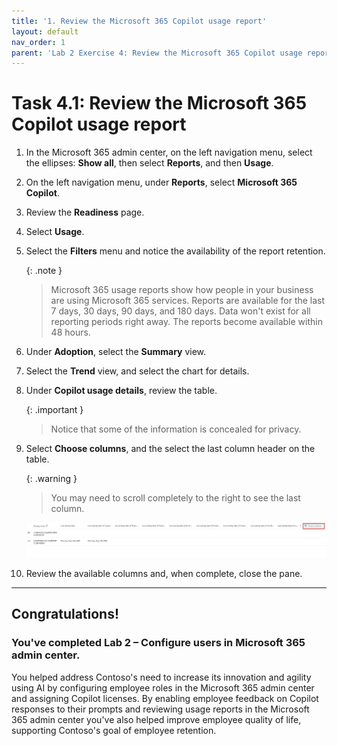 ```yaml
---
title: '1. Review the Microsoft 365 Copilot usage report'
layout: default
nav_order: 1
parent: 'Lab 2 Exercise 4: Review the Microsoft 365 Copilot usage report in the Microsoft 365 admin center'
---
```


# Task 4.1: Review the Microsoft 365 Copilot usage report

1. In the Microsoft 365 admin center, on the left navigation menu, select the ellipses: **Show all**, then select **Reports**, and then **Usage**.

1. On the left navigation menu, under **Reports**, select **Microsoft 365 Copilot**.

1. Review the **Readiness** page.

1. Select **Usage**.

1. Select the **Filters** menu and notice the availability of the report retention.

    {: .note }
	> Microsoft 365 usage reports show how people in your business are using Microsoft 365 services. Reports are available for the last 7 days, 30 days, 90 days, and 180 days. Data won't exist for all reporting periods right away. The reports become available within 48 hours.
	

1. Under **Adoption**, select the **Summary** view.

1. Select the **Trend** view, and select the chart for details.

1. Under **Copilot usage details**, review the table.

    {: .important }
	> Notice that some of the information is concealed for privacy.

1. Select **Choose columns**, and the select the last column header on the table.  

    {: .warning }
	> You may need to scroll completely to the right to see the last column.

    ![l2a11.jpg](../media/lab2/a11.jpg)

1. Review the available columns and, when complete, close the pane.

---

## **Congratulations!**  

### You've completed Lab 2 – Configure users in Microsoft 365 admin center.

You helped address Contoso's need to increase its innovation and agility using AI by configuring employee roles in the Microsoft 365 admin center and assigning Copilot licenses. By enabling employee feedback on Copilot responses to their prompts and reviewing usage reports in the Microsoft 365 admin center you've also helped improve employee quality of life, supporting Contoso's goal of employee retention.
